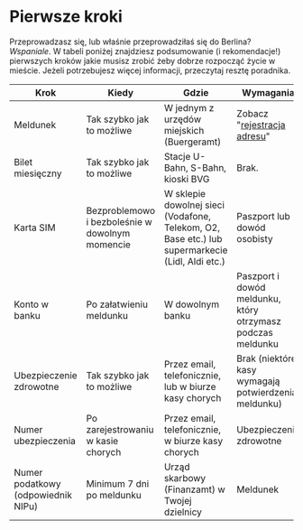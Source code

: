 # Pierwsze kroki

Przeprowadzasz się, lub właśnie przeprowadziłaś się do Berlina? *Wspaniale*.
W tabeli poniżej znajdziesz podsumowanie (i rekomendacje!) pierwszych kroków jakie musisz zrobić żeby dobrze rozpocząć
życie w mieście. Jeżeli potrzebujesz więcej informacji, przeczytaj resztę poradnika.

| Krok  | Kiedy | Gdzie | Wymagania |
| ------------- | ------------- |------------- | ------------- |
| Meldunek | Tak szybko jak to możliwe | W jednym z urzędów miejskich (Buergeramt) | Zobacz "[rejestracja adresu](/pages/address-registration.md#address-registration)"
| Bilet miesięczny | Tak szybko jak to możliwe | Stacje U-Bahn, S-Bahn, kioski BVG | Brak. 
| Karta SIM | Bezproblemowo i bezboleśnie w dowolnym momencie | W sklepie dowolnej sieci (Vodafone, Telekom, O2, Base etc.) lub supermarkecie (Lidl, Aldi etc.) | Paszport lub dowód osobisty
| Konto w banku | Po załatwieniu meldunku | W dowolnym banku | Paszport i dowód meldunku, który otrzymasz podczas meldunku
| Ubezpieczenie zdrowotne | Tak szybko jak to możliwe | Przez email, telefonicznie, lub w biurze kasy chorych | Brak (niektóre kasy wymagają potwierdzenia meldunku)
| Numer ubezpieczenia | Po zarejestrowaniu w kasie chorych | Przez email, telefonicznie, w biurze kasy chorych | Ubezpieczenie zdrowotne
| Numer podatkowy (odpowiednik NIPu) | Minimum 7 dni po meldunku  | Urząd skarbowy (Finanzamt) w Twojej dzielnicy | Meldunek